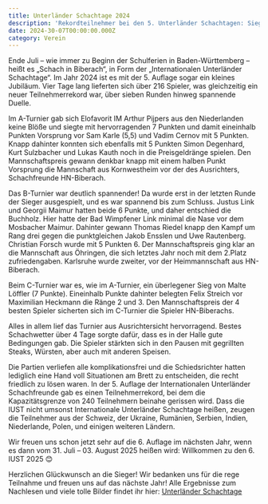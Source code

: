```yaml
---
title: Unterländer Schachtage 2024
description: 'Rekordteilnehmer bei den 5. Unterländer Schachtagen: Siege für Pijpers, Link und Löffler.'
date: 2024-30-07T00:00:00.000Z
category: Verein
---
```


Ende Juli – wie immer zu Beginn der Schulferien in Baden-Württemberg – heißt es „Schach in Biberach“, in Form der „Internationalen Unterländer Schachtage“. Im Jahr 2024 ist es mit der 5. Auflage sogar ein kleines Jubiläum. Vier Tage lang lieferten sich über 216 Spieler, was gleichzeitig ein neuer Teilnehmerrekord war, über sieben Runden hinweg spannende Duelle.

Im A-Turnier gab sich Elofavorit IM Arthur Pijpers aus den Niederlanden keine Blöße und siegte mit hervorragenden 7 Punkten und damit eineinhalb Punkten Vorsprung vor Sam Karle (5,5) und Vadim Cernov mit 5 Punkten. Knapp dahinter konnten sich ebenfalls mit 5 Punkten Simon Degenhard, Kurt Sulzbacher und Lukas Kauth noch in die Preisgeldränge spielen. Den Mannschaftspreis gewann denkbar knapp mit einem halben Punkt Vorsprung die Mannschaft aus Kornwestheim vor der des Ausrichters, Schachfreunde HN-Biberach.

Das B-Turnier war deutlich spannender! Da wurde erst in der letzten Runde der Sieger ausgespielt, und es war spannend bis zum Schluss. Justus Link und Georgii Maimur hatten beide 6 Punkte, und daher entschied die Buchholz. Hier hatte der Bad Wimpfener Link minimal die Nase vor dem Mosbacher Maimur. Dahinter gewann Thomas Riedel knapp den Kampf um Rang drei gegen die punktgleichen Jakob Ensslen und Uwe Rautenberg. Christian Forsch wurde mit 5 Punkten 6. Der Mannschaftspreis ging klar an die Mannschaft aus Öhringen, die sich letztes Jahr noch mit dem 2.Platz zufriedengaben. Karlsruhe wurde zweiter, vor der Heimmannschaft aus HN-Biberach.

Beim C-Turnier war es, wie im A-Turnier, ein überlegener Sieg von Malte Löffler (7 Punkte). Eineinhalb Punkte dahinter belegten Felix Streich vor Maximilian Heckmann die Ränge 2 und 3. Den Mannschaftspreis der 4 besten Spieler sicherten sich im C-Turnier die Spieler HN-Biberachs.

Alles in allem lief das Turnier aus Ausrichtersicht hervorragend. Bestes Schachwetter über 4 Tage sorgte dafür, dass es in der Halle gute Bedingungen gab. Die Spieler stärkten sich in den Pausen mit gegrillten Steaks, Würsten, aber auch mit anderen Speisen.

Die Partien verliefen alle komplikationsfrei und die Schiedsrichter hatten lediglich eine Hand voll Situationen am Brett zu entscheiden, die recht friedlich zu lösen waren. In der 5. Auflage der Internationalen Unterländer Schachfreunde gab es einen Teilnehmerrekord, bei dem die Kapazitätsgrenze von 240 Teilnehmern beinahe gerissen wird. Dass die IUST nicht umsonst Internationale Unterländer Schachtage heißen, zeugen die Teilnehmer aus der Schweiz, der Ukraine, Rumänien, Serbien, Indien, Niederlande, Polen, und einigen weiteren Ländern.

Wir freuen uns schon jetzt sehr auf die 6. Auflage im nächsten Jahr, wenn es dann vom 31. Juli – 03. August 2025 heißen wird: Willkommen zu den 6. IUST 2025 😊

Herzlichen Glückwunsch an die Sieger! Wir bedanken uns für die rege Teilnahme und freuen uns auf das nächste Jahr! Alle Ergebnisse zum Nachlesen und viele tolle Bilder findet ihr hier: [Unterländer Schachtage](https://www.unterlaender-schachtage.de/)
